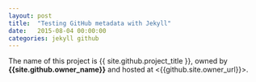 ```yaml
---
layout: post
title:  "Testing GitHub metadata with Jekyll"
date:   2015-08-04 00:00:00
categories: jekyll github
---
```


The name of this project is {{ site.github.project_title }}, owned by
**{{site.github.owner_name}}** and hosted at <{{github.site.owner_url}}>.
